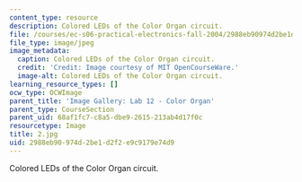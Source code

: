 ```yaml
---
content_type: resource
description: Colored LEDs of the Color Organ circuit.
file: /courses/ec-s06-practical-electronics-fall-2004/2988eb90974d2be1d2f2e9c9179e74d9_2.jpg
file_type: image/jpeg
image_metadata:
  caption: Colored LEDs of the Color Organ circuit.
  credit: 'Credit: Image courtesy of MIT OpenCourseWare.'
  image-alt: Colored LEDs of the Color Organ circuit.
learning_resource_types: []
ocw_type: OCWImage
parent_title: 'Image Gallery: Lab 12 - Color Organ'
parent_type: CourseSection
parent_uid: 68af1fc7-c8a5-dbe9-2615-213ab4d17f0c
resourcetype: Image
title: 2.jpg
uid: 2988eb90-974d-2be1-d2f2-e9c9179e74d9
---
```

Colored LEDs of the Color Organ circuit.

